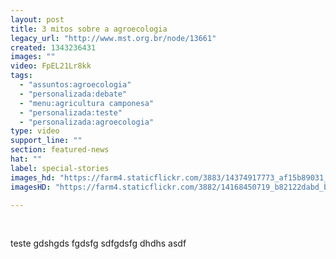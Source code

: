```yaml
---
layout: post
title: 3 mitos sobre a agroecologia
legacy_url: "http://www.mst.org.br/node/13661"
created: 1343236431
images: ""
video: FpEL21Lr8kk
tags:
  - "assuntos:agroecologia"
  - "personalizada:debate"
  - "menu:agricultura camponesa"
  - "personalizada:teste"
  - "personalizada:agroecologia"
type: video
support_line: ""
section: featured-news
hat: ""
label: special-stories
images_hd: "https://farm4.staticflickr.com/3883/14374917773_af15b89031_b.jpg"
imagesHD: "https://farm4.staticflickr.com/3882/14168450719_b82122dabd_b.jpg"

---
```

<p>&nbsp;</p>

<p>teste gdshgds fgdsfg sdfgdsfg dhdhs asdf</p>
